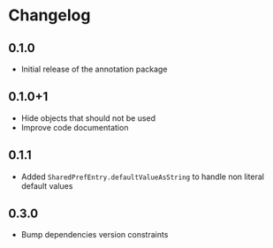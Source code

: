 # Changelog

## 0.1.0

* Initial release of the annotation package

## 0.1.0+1

* Hide objects that should not be used
* Improve code documentation

## 0.1.1

* Added `SharedPrefEntry.defaultValueAsString` to handle non literal default values

## 0.3.0

* Bump dependencies version constraints
